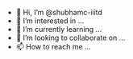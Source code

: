 - 👋 Hi, I’m @shubhamc-iiitd
- 👀 I’m interested in ...
- 🌱 I’m currently learning ...
- 💞️ I’m looking to collaborate on ...
- 📫 How to reach me ...

<!---
shubhamc-iiitd/shubhamc-iiitd is a ✨ special ✨ repository because its `README.md` (this file) appears on your GitHub profile.
You can click the Preview link to take a look at your changes.
--->
